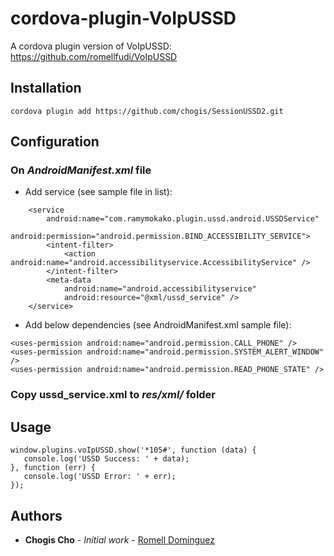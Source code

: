# cordova-plugin-VoIpUSSD
A cordova plugin version of VoIpUSSD: https://github.com/romellfudi/VoIpUSSD

## Installation

```
cordova plugin add https://github.com/chogis/SessionUSSD2.git
```


## Configuration
### On *AndroidManifest.xml* file
* Add service (see sample file in list):
```
    <service
        android:name="com.ramymokako.plugin.ussd.android.USSDService"
        android:permission="android.permission.BIND_ACCESSIBILITY_SERVICE">
        <intent-filter>
            <action android:name="android.accessibilityservice.AccessibilityService" />
        </intent-filter>
        <meta-data
            android:name="android.accessibilityservice"
            android:resource="@xml/ussd_service" />
    </service>

```
* Add below dependencies (see AndroidManifest.xml sample file):
```
<uses-permission android:name="android.permission.CALL_PHONE" />
<uses-permission android:name="android.permission.SYSTEM_ALERT_WINDOW" />
<uses-permission android:name="android.permission.READ_PHONE_STATE" />
```
### Copy  **ussd_service.xml** to *res/xml/* folder

## Usage
```
window.plugins.voIpUSSD.show('*105#', function (data) {
   console.log('USSD Success: ' + data);
}, function (err) {
   console.log('USSD Error: ' + err);
});
```
## Authors

* **Chogis Cho** - *Initial work* - [Romell Domínguez](https://github.com/romellfudi/VoIpUSSD/#by-romell-dominguez)
